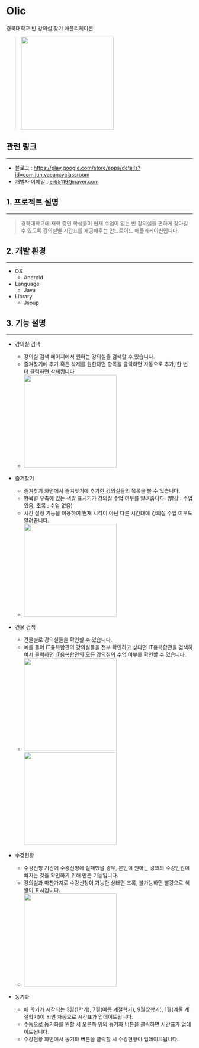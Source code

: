 # Olic
경북대학교 빈 강의실 찾기 애플리케이션
> <img src=./img/olic_icon.png width="250">


## 관련 링크
------------------
- 블로그 : https://play.google.com/store/apps/details?id=com.jun.vacancyclassroom
- 개발자 이메일 : er65119@naver.com


## 1. 프로젝트 설명
--------------------
> 경북대학교에 재학 중인 학생들이 현재 수업이 없는 빈 강의실을 편하게 찾아갈 수 있도록 강의실별 시간표를 제공해주는 안드로이드 애플리케이션입니다.

## 2. 개발 환경
--------------------
- OS
  - Android
- Language
  - Java
- Library
  - Jsoup
  
## 3. 기능 설명
--------------------
- 강의실 검색
  - 강의실 검색 페이지에서 원하는 강의실을 검색할 수 있습니다.
  - 즐겨찾기에 추가 혹은 삭제를 원한다면 항목을 클릭하면 자동으로 추가, 한 번 더 클릭하면 삭제됩니다.
  - <img src=./img/screenshot_1.jpg width="250">


- 즐겨찾기
  - 즐겨찾기 화면에서 즐겨찾기에 추가한 강의실들의 목록을 볼 수 있습니다.
  - 항목별 우측에 있는 색깔 표시기가 강의실 수업 여부를 알려줍니다. (빨강 : 수업 있음, 초록 : 수업 없음)
  - 시간 설정 기능을 이용하여 현재 시각이 아닌 다른 시간대에 강의실 수업 여부도 알려줍니다.
  - <img src=./img/screenshot_2.jpg width="250">


- 건물 검색
  - 건물별로 강의실들을 확인할 수 있습니다.
  - 예를 들어 IT융복합관의 강의실들을 전부 확인하고 싶다면 IT융복합관을 검색하여서 클릭하면 IT융복합관의 모든 강의실의 수업 여부를 확인할 수 있습니다.
  - <img src=./img/screenshot_3.jpg width="250"><img src=./img/screenshot_4.jpg width="250">
  
  
- 수강현황
  - 수강신청 기간에 수강신청에 실패했을 경우, 본인이 원하는 강의의 수강인원이 빠지는 것을 확인하기 위해 만든 기능입니다.
  - 강의실과 마찬가지로 수강신청이 가능한 상태면 초록, 불가능하면 빨강으로 색깔이 표시됩니다.
  - <img src=./img/screenshot_5.jpg width="250">
  
- 동기화
  - 매 학기가 시작되는 3월(1학기), 7월(여름 계절학기), 9월(2학기), 1월(겨울 계절학기)이 되면 자동으로 시간표가 업데이트됩니다.
  - 수동으로 동기화를 원할 시 오른쪽 위의 동기화 버튼을 클릭하면 시간표가 업데이트됩니다.
  - 수강현황 화면에서 동기화 버튼을 클릭할 시 수강현황이 업데이트됩니다.

